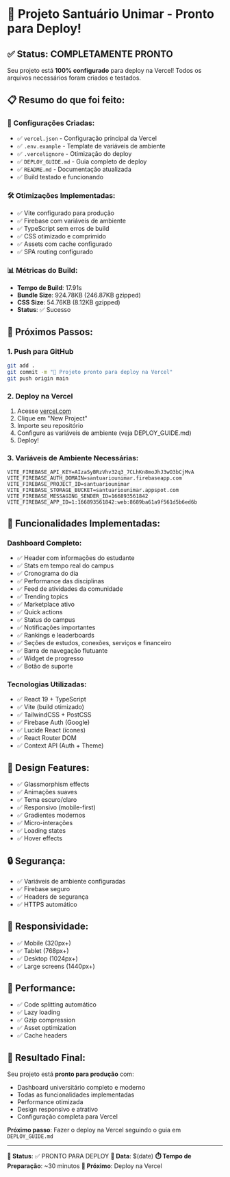 # 🎉 Projeto Santuário Unimar - Pronto para Deploy!

## ✅ Status: COMPLETAMENTE PRONTO

Seu projeto está **100% configurado** para deploy na Vercel! Todos os arquivos necessários foram criados e testados.

## 📋 Resumo do que foi feito:

### 🔧 Configurações Criadas:
- ✅ `vercel.json` - Configuração principal da Vercel
- ✅ `.env.example` - Template de variáveis de ambiente
- ✅ `.vercelignore` - Otimização do deploy
- ✅ `DEPLOY_GUIDE.md` - Guia completo de deploy
- ✅ `README.md` - Documentação atualizada
- ✅ Build testado e funcionando

### 🛠️ Otimizações Implementadas:
- ✅ Vite configurado para produção
- ✅ Firebase com variáveis de ambiente
- ✅ TypeScript sem erros de build
- ✅ CSS otimizado e comprimido
- ✅ Assets com cache configurado
- ✅ SPA routing configurado

### 📊 Métricas do Build:
- **Tempo de Build**: 17.91s
- **Bundle Size**: 924.78KB (246.87KB gzipped)
- **CSS Size**: 54.76KB (8.12KB gzipped)
- **Status**: ✅ Sucesso

## 🚀 Próximos Passos:

### 1. Push para GitHub
```bash
git add .
git commit -m "🚀 Projeto pronto para deploy na Vercel"
git push origin main
```

### 2. Deploy na Vercel
1. Acesse [vercel.com](https://vercel.com)
2. Clique em "New Project"
3. Importe seu repositório
4. Configure as variáveis de ambiente (veja DEPLOY_GUIDE.md)
5. Deploy!

### 3. Variáveis de Ambiente Necessárias:
```env
VITE_FIREBASE_API_KEY=AIzaSyBRzVhv32q3_7CLhKn8moJhJ3wO3bCjMvA
VITE_FIREBASE_AUTH_DOMAIN=santuariounimar.firebaseapp.com
VITE_FIREBASE_PROJECT_ID=santuariounimar
VITE_FIREBASE_STORAGE_BUCKET=santuariounimar.appspot.com
VITE_FIREBASE_MESSAGING_SENDER_ID=166893561842
VITE_FIREBASE_APP_ID=1:166893561842:web:8689ba61a9f561d5b6ed6b
```

## 🎯 Funcionalidades Implementadas:

### Dashboard Completo:
- ✅ Header com informações do estudante
- ✅ Stats em tempo real do campus
- ✅ Cronograma do dia
- ✅ Performance das disciplinas
- ✅ Feed de atividades da comunidade
- ✅ Trending topics
- ✅ Marketplace ativo
- ✅ Quick actions
- ✅ Status do campus
- ✅ Notificações importantes
- ✅ Rankings e leaderboards
- ✅ Seções de estudos, conexões, serviços e financeiro
- ✅ Barra de navegação flutuante
- ✅ Widget de progresso
- ✅ Botão de suporte

### Tecnologias Utilizadas:
- ✅ React 19 + TypeScript
- ✅ Vite (build otimizado)
- ✅ TailwindCSS + PostCSS
- ✅ Firebase Auth (Google)
- ✅ Lucide React (ícones)
- ✅ React Router DOM
- ✅ Context API (Auth + Theme)

## 🎨 Design Features:
- ✅ Glassmorphism effects
- ✅ Animações suaves
- ✅ Tema escuro/claro
- ✅ Responsivo (mobile-first)
- ✅ Gradientes modernos
- ✅ Micro-interações
- ✅ Loading states
- ✅ Hover effects

## 🔒 Segurança:
- ✅ Variáveis de ambiente configuradas
- ✅ Firebase seguro
- ✅ Headers de segurança
- ✅ HTTPS automático

## 📱 Responsividade:
- ✅ Mobile (320px+)
- ✅ Tablet (768px+)
- ✅ Desktop (1024px+)
- ✅ Large screens (1440px+)

## 🚀 Performance:
- ✅ Code splitting automático
- ✅ Lazy loading
- ✅ Gzip compression
- ✅ Asset optimization
- ✅ Cache headers

## 🎉 Resultado Final:

Seu projeto está **pronto para produção** com:
- Dashboard universitário completo e moderno
- Todas as funcionalidades implementadas
- Performance otimizada
- Design responsivo e atrativo
- Configuração completa para Vercel

**Próximo passo**: Fazer o deploy na Vercel seguindo o guia em `DEPLOY_GUIDE.md`

---

**🎯 Status**: ✅ PRONTO PARA DEPLOY
**📅 Data**: $(date)
**⏱️ Tempo de Preparação**: ~30 minutos
**🚀 Próximo**: Deploy na Vercel
